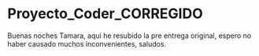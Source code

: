 # Proyecto_Coder_CORREGIDO

Buenas noches Tamara, aqui he resubido la pre entrega original, espero no haber causado muchos inconvenientes, saludos.

